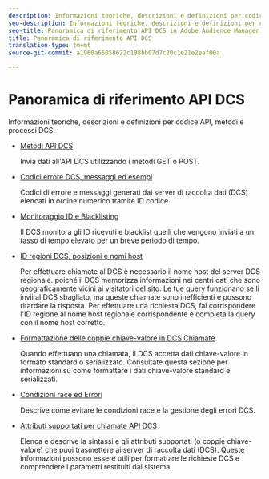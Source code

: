 ```yaml
---
description: Informazioni teoriche, descrizioni e definizioni per codice API, metodi e processi DCS.
seo-description: Informazioni teoriche, descrizioni e definizioni per codice API, metodi e processi DCS in Adobe Audience Manager (AAM).
seo-title: Panoramica di riferimento API DCS in Adobe Audience Manager (AAM)
title: Panoramica di riferimento API DCS
translation-type: tm+mt
source-git-commit: a1960a65058622c198bb07d7c20c1e21e2eaf00a

---
```



# Panoramica di riferimento API DCS

Informazioni teoriche, descrizioni e definizioni per codice API, metodi e processi DCS.

* [Metodi API DCS](/help/using/api/dcs-intro/dcs-api-reference/dcs-api-methods.md)

   Invia dati all'API DCS utilizzando i metodi GET o POST.

* [Codici errore DCS, messaggi ed esempi](/help/using/api/dcs-intro/dcs-api-reference/dcs-error-codes.md)

   Codici di errore e messaggi generati dai server di raccolta dati (DCS) elencati in ordine numerico tramite ID codice.

* [Monitoraggio ID e Blacklisting](/help/using/api/dcs-intro/dcs-api-reference/id-monitoring-blacklisting.md)

   Il DCS monitora gli ID ricevuti e blacklist quelli che vengono inviati a un tasso di tempo elevato per un breve periodo di tempo.

* [ID regioni DCS, posizioni e nomi host](/help/using/api/dcs-intro/dcs-api-reference/dcs-regions.md)

   Per effettuare chiamate al DCS è necessario il nome host del server DCS regionale. poiché il DCS memorizza informazioni nei centri dati che sono geograficamente vicini ai visitatori del sito. Le tue query funzionano se li invii al DCS sbagliato, ma queste chiamate sono inefficienti e possono ritardare la risposta. Per effettuare una richiesta DCS, fai corrispondere l'ID regione al nome host regionale corrispondente e completa la query con il nome host corretto.

* [Formattazione delle coppie chiave-valore in DCS Chiamate](/help/using/api/dcs-intro/dcs-api-reference/dcs-key-format.md)

   Quando effettuano una chiamata, il DCS accetta dati chiave-valore in formato standard o serializzato. Consultate questa sezione per informazioni su come formattare i dati chiave-valore standard e serializzati.

* [Condizioni race ed Errori](/help/using/api/dcs-intro/dcs-api-reference/dcs-race-conditions.md)

   Descrive come evitare le condizioni race e la gestione degli errori DCS.

* [Attributi supportati per chiamate API DCS](/help/using/api/dcs-intro/dcs-api-reference/dcs-keys.md)

   Elenca e descrive la sintassi e gli attributi supportati (o coppie chiave-valore) che puoi trasmettere ai server di raccolta dati (DCS). Queste informazioni possono essere utili per formattare le richieste DCS e comprendere i parametri restituiti dal sistema.
